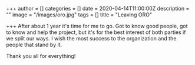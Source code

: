 +++
author = []
categories = []
date = 2020-04-14T11:00:00Z
description = ""
image = "/images/oro.jpg"
tags = []
title = "Leaving ORO"

+++
After about 1 year it's time for me to go. Got to know good people, got to know and help the project, but it's for the best interest of both parties if we split our ways. I wish the most success to the organization and the people that stand by it.

Thank you all for everything!
